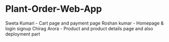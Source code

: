 # Plant-Order-Web-App

Sweta Kumari - Cart page and  payment page
Roshan kumar - Homepage & login signup
Chirag Arora - Product and product details page and also deployment part


